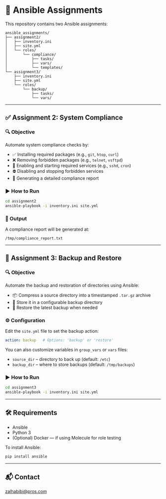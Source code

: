 # 📘 Ansible Assignments

This repository contains two Ansible assignments:

```
ansible_assignments/
├── assignment2/
│   ├── inventory.ini
│   ├── site.yml
│   └── roles/
│       └── compliance/
│           ├── tasks/
│           ├── vars/
│           └── templates/
└── assignment3/
    ├── inventory.ini
    ├── site.yml
    └── roles/
        └── backup/
            ├── tasks/
            └── vars/
```

---

## ✅ Assignment 2: System Compliance

### 🔍 Objective

Automate system compliance checks by:

- ✅ Installing required packages (e.g., `git`, `htop`, `curl`)
- ❌ Removing forbidden packages (e.g., `telnet`, `vsftpd`)
- 🚀 Enabling and starting required services (e.g., `sshd`, `cron`)
- ⛔ Disabling and stopping forbidden services
- 🧾 Generating a detailed compliance report

### ▶️ How to Run

```bash
cd assignment2
ansible-playbook -i inventory.ini site.yml
```

### 📄 Output

A compliance report will be generated at:

```
/tmp/compliance_report.txt
```

---

## 💾 Assignment 3: Backup and Restore

### 🔍 Objective

Automate the backup and restoration of directories using Ansible:

- 📦 Compress a source directory into a timestamped `.tar.gz` archive
- 💾 Store it in a configurable backup directory
- 🔁 Restore the latest backup when needed

### ⚙️ Configuration

Edit the `site.yml` file to set the backup action:

```yaml
action: backup   # Options: 'backup' or 'restore'
```

You can also customize variables in `group_vars` or `vars` files:

- `source_dir` – directory to back up (default: `/etc`)
- `backup_dir` – where to store backups (default: `/tmp/backups`)

### ▶️ How to Run

```bash
cd assignment3
ansible-playbook -i inventory.ini site.yml
```

---

## 🛠 Requirements

- Ansible
- Python 3
- (Optional) Docker — if using Molecule for role testing

To install Ansible:

```bash
pip install ansible
```

---

## 📬 Contact
zalhabibi@pros.com
